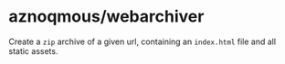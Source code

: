 # aznoqmous/webarchiver

Create a `zip` archive of a given url, containing an `index.html` file and all static assets.